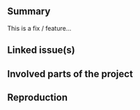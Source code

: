 <!-- --------------------------------------------------------------------------- 

🎉 THANK YOU FOR YOUR CONTRIBUTION! 🎉

We highly appreciate your time and effort to this project!


⚠ PLEASE READ THIS FIRST ⚠

1. If this is a fix for a security vulnerability you discovered please don't 
just open this PR until we have privately discussed the vulnerability. Disclosing 
it without contacting us can lead to severe implications for many applications 
that run on this project.

2. Make sure you have read the contribution guidelines for this project in
order to raise the chance of getting your PR accepted. This saves you valuable 
time and effort.

3. The following structure is a basic guideline. If a section does not apply you
can remove it.
---------------------------------------------------------------------------- -->

## Summary
<!-- ---------------------------------------------------------------------------
⚠ Provide one or two paragraphs
---------------------------------------------------------------------------- -->
This is a fix / feature...


## Linked issue(s)
<!-- ---------------------------------------------------------------------------
⚠ If there is no issue for this PR we won't review it
---------------------------------------------------------------------------- -->



## Involved parts of the project
<!-- ---------------------------------------------------------------------------
⚠ Which parts of the code is affected, which templates are involved
---------------------------------------------------------------------------- -->



## Reproduction
<!-- ---------------------------------------------------------------------------
⚠ How can we reproduce your changes in an app? This is especially important
when new features are added
---------------------------------------------------------------------------- -->
